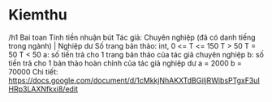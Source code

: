 # Kiemthu
/h1 Bai toan
Tính tiền nhuận bút
Tác giả: Chuyên nghiệp (đã có danh tiếng trong ngành) | Nghiệp dư
Số trang bản thảo: int, 0 <= T <= 150
T > 50
T = 50
T < 50
a: số tiền trả cho 1 trang bản thảo của tác giả chuyên nghiệp 
b: số tiền trả cho 1 bản thảo hoàn chỉnh của tác giả nghiệp dư
a = 2000
b = 70000
Chi tiết: https://docs.google.com/document/d/1cMkkjNhAKXTdBGiljRWibsPTgxF3uIHRp3LAXNfkxi8/edit

